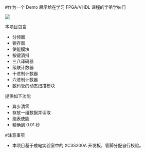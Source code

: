 #作为一个 Demo 展示给在学习 FPGA/VHDL 课程的学弟学妹们

![](http://ww4.sinaimg.cn/mw1024/005XFMkjjw1fai9pn2jw7j30o10djaek.jpg)

本项目包含

- 分频器
- 锁存器
- 使能模块
- 按键消抖
- 三八译码器
- 级联计数器
- 十进制计数器
- 六进制计数器
- 数码管的动态扫描模块

提供如下功能

- 异步清零
- 存放一组数据并读取
- 跑表使能
- 精确到 0.01 秒

#注意事项

- 本项目基于成电实验室中的 XC3S200A 开发板，管脚分配自行校验。



